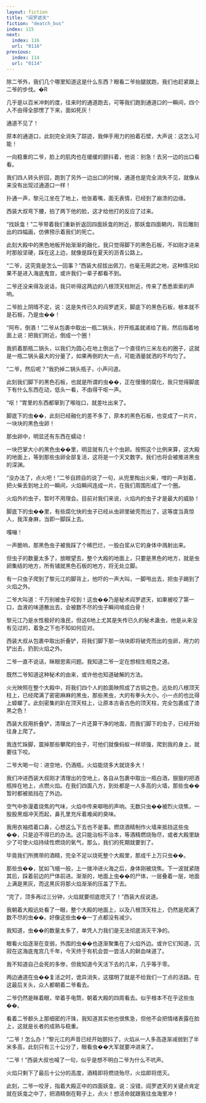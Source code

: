 ```yaml
---
layout: fiction
title: "阎罗遮天"
fiction: "deatch_bus"
index: 115
next:
  index: 116
  url: "0116"
previous:
  index: 114
  url: "0114"
---
```

除二爷外，我们几个哪里知道这是什么东西？眼看二爷抬腿就跑，我们也赶紧跟上二爷的步伐。�R

几乎是以百米冲刺的度，往来时的通道跑去，可等我们跑到通道口的一瞬间，四个人不由得全部愣了下来，面如死灰！

通道不见了！

原本的通道口，此刻完全消失了踪迹，我伸手用力的拍着石壁，大声说：这怎么可能！

一向稳重的二爷，脸上的肌肉也在缓缓的颤抖着，他说：别急！去另一边的出口看看。

我们四人转头折回，跑到了另外一边出口的时候，通道也是完全消失不见，就像从来没有出现过通道口一样！

扑通一声，黎元江坐在了地上，他张着嘴，面无表情，已经到了崩溃的边缘。

西装大叔弯下腰，拍了两下他的脸，这才给他打的反应了过来。

“找妖龛！”二爷带着我们重新折返回四面妖龛的附近，那妖龛四面朝内，背后雕刻出的四幅画，仿佛预示着我们的死亡。

此刻大殿中的黑色地板开始渐渐的融化，我只觉得脚下的黑色石板，不如刚才进来时那般坚硬，踩在这上边，就像是踩在夏天的沥青公路上。

“二爷，这究竟是怎么一回事？”西装大叔拔出佩刀，也毫无用武之地，这种情况如果不是进入海底鬼宫，或许我们一辈子都看不到。

二爷还没来得及说话，我只听得这两边的八根顶天柱附近，传来了悉悉索索的声响。

二爷脸上阴晴不定，说：这是失传已久的阎罗遮天，脚底下的黑色石板，根本就不是石板，乃是虫��！

“阿布，倒酒！”二爷从包裹中取出一瓶二锅头，拧开瓶盖就递给了我，然后指着地面上说：把我们附近，倒成一个圈！

我抓着那瓶二锅头，以我们为圆心在地上倒出了一个直径约三米左右的圈子，这就是一瓶二锅头最大的分量了，如果再倒的大一点，可能酒量就洒的不均匀了。

“二爷，然后呢？”我扔掉二锅头瓶子，小声问道。

此刻我们脚下的黑色石板，也就是所谓的虫��，正在慢慢的腐化，我只觉得脚底下有什么东西在动，低头一看，不由得干呕一声。

“呕！”胃里的东西都窜到了喉咙口，就差吐出来了。

脚底下的虫��，此刻已经融化的差不多了，原本的黑色石板，也变成了一片片，一块块的黑色虫卵！

那虫卵中，明显还有东西在蠕动！

一块巴掌大小的黑色虫��里，明显就有几十个虫卵。按照这个比例来算，这大殿的地面上，等到那些虫卵全部复活，这将是一个天文数字。我们也将会被推进黑虫的深渊。

“没办法了，点火吧！”二爷自顾自的说了一句，从兜里掏出火柴，噌的一声划着，把火柴丢到地上的一瞬间，火焰瞬间连成一片，在我们周围形成了一个圈。

火焰外的虫子，暂时不用理会。目前对我们来说，火焰内的虫子才是最大的威胁！

脚底下的虫��里，有些腐化快的虫子已经从虫卵里破壳而出了，这等度当真惊人，我浑身麻，当即一脚踩上去。

嘎嘣！

一声脆响，那黑色虫子被我踩了个稀巴烂，一股白浆从它的身体中溅射出来。

但虫子的数量太多了，放眼望去，整个大殿的地面上，只要是黑色的地方，就是虫卵集结的地方，所有铺就黑色石板的地方，将无处立脚。

有一只虫子爬到了黎元江的脚背上，他吓的一声大叫，一脚甩出去，把虫子踢到了火焰之外。

二爷大叫道：千万别被虫子咬到！这虫��乃是秘术阎罗遮天，如果被咬了第一口，血液的味道散出去，会被数不尽的虫子瞬间啃成白骨！

黎元江乃是水性极好的渔民，但这6地上尤其是失传已久的秘术蛊虫，他是从来没有见过的，着急之下也不知如何应对。

西装大叔从包裹中取出折叠铲，将我们脚下那一块块即将破壳而出的虫卵，用力的铲出去，扔到火焰之外。

二爷一直不说话，眯眼思索问题。我知道二爷一定在想相生相克之道。

既然二爷知道这种秘术的由来，或许他也知道破解的方法。

火光映照在整个大殿中，将我们四个人的脸面映照成了古铜之色，远处的八根顶天柱上，已经爬满了密密麻麻的黑虫，那些黑虫，大的有拳头大小，小一点的也比得上蟑螂了。此刻密集的趴在顶天柱上，让原本古香古色的顶天柱，完全包裹成了漆黑之色！

西装大叔用折叠铲，清理出了一片还算干净的地面，而我们脚下的虫子，已经开始往身上爬了。

我连忙跺脚，震掉那些攀爬的虫子，可他们就像蚂蚁一样顽强，爬到我的身上，就要往下咬。

二爷大喝一句：进空地，仍酒瓶，火焰能烧多大就烧多大！

我们冲进西装大叔刚才清理出的空地上，各自从包裹中取出一瓶白酒，狠狠的把酒瓶摔在地上，点燃火焰。在我们四面八方，到处都是一人多高的火墙，那些虫��暂时都被抵挡在了外边。

空气中弥漫着烧焦的气味，火焰中传来噼啪的声响。无数只虫��被烈火烧焦，一股股黑烟冲天而起，鼻孔里充斥着难闻的臭味。

我用衣袖捂着口鼻，心想这么下去也不是事。燃烧酒精制作火墙来抵挡这些虫��，只是迫不得已的办法。这只能治标不治本，等酒精燃烧殆尽，或者大殿里缺少了可使火焰持续性燃烧的氧气，那么，我们的死期就要到了。

毕竟我们所携带的酒精，完全不足以烧死整个大殿里，那成千上万只虫��。

那些虫��，犹如飞蛾一般，上一拨冲进火海之后，身体刚被烧焦。下一波就紧随其后，踩着前边的尸体前进。渐渐的，地面上虫��的尸体，一层叠着一层，地面上满是黑灰，而这黑灰将那火焰渐渐的压盖了下去。

“完了，顶多再过三分钟，火焰就要彻底熄灭了！”西装大叔说道。

我朝着大殿远处看了一眼，整个大殿的地面上，以及八根顶天柱上，仍然是爬满了数不尽的虫��。好像这些虫��一丁点都没有减少。

我知道，虫��的数量太多了，单凭人力我们是无法彻底消灭干净的。

眼看火焰逐渐在变弱，外围的虫��也逐渐聚集在了火焰外边。或许它们知道，沉寂在这海底鬼宫几千年，今天终于有机会尝一尝活人的鲜血味道了。

我不知道自己会死的多惨，但我知道今天活下去的几率，几乎等于零。

两边通道在虫��复活之时，诡异消失，这摆明了就是不给我们一丁点的活路。在这最后关头，众人都朝着二爷看去。

二爷仍然是眯着眼，举着手电筒，朝着大殿的四周看去。似乎根本不在乎这些虫��。

看着二爷额头上那细密的汗珠，我知道其实他也很焦急，但他不会把情绪表露在脸上，这就是长者的成熟与稳重。

“二爷！怎么办！”黎元江的声音已经开始颤抖了，火焰从一人多高逐渐减弱到了半米多高，此刻只有三十公分了，眼看虫��大军就要冲进来了。

“二爷！”西装大叔也喊了一句，似乎是想不明白二爷为什么不吭声。

火焰只剩下了最后十公分的高度，酒精即将燃烧殆尽，火焰即将熄灭。

此刻，二爷一咬牙，指着大殿正中的四面妖龛，说：没错，阎罗遮天的关键点肯定就在妖龛之中了，把酒精倒在鞋子上，点火！想活命就跟我往虫海里冲！